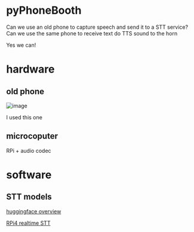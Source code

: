 # pyPhoneBooth

Can we use an old phone to capture speech and send it to a STT service? Can we use the same phone to receive text do TTS sound to the horn

Yes we can!

# hardware

## old phone 

![image](https://github.com/kaosbeat/pyPhoneBooth/assets/204628/91c8c5cb-8907-4e97-a9a6-d5bbaccf0e94)

I used this one

## microcoputer
RPi + audio codec


# software

## STT models

[huggingface overview](https://huggingface.co/tasks/automatic-speech-recognition)

[RPi4 realtime STT](https://www.youtube.com/watch?v=caaKhWcfcCY)